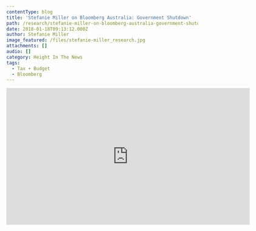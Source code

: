 ```yaml
---
contentType: blog
title: 'Stefanie Miller on Bloomberg Australia: Government Shutdown'
path: /research/stefanie-miller-on-bloomberg-australia-government-shutdown/
date: 2018-01-18T09:13:12.000Z
author: Stefanie Miller
image_featured: /files/stefanie-miller_research.jpg
attachments: []
audio: []
category: Height In The News
tags:
  - Tax + Budget
  - Bloomberg
---
```

<iframe src="https://www.youtube.com/embed/NU94hXuxvLA" width="640" height="360" frameborder="0" allowfullscreen="allowfullscreen"><span data-mce-type="bookmark" style="display: inline-block; width: 0px; overflow: hidden; line-height: 0;" class="mce_SELRES_start">﻿</span></iframe>
